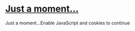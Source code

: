 # [Just a moment...](https://www.researchgate.net/publication/276136674_AI_fears_of_'playing_God')

Just a moment...Enable JavaScript and cookies to continue